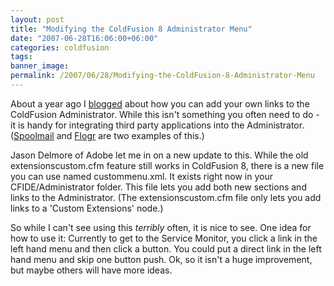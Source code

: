```yaml
---
layout: post
title: "Modifying the ColdFusion 8 Administrator Menu"
date: "2007-06-28T16:06:00+06:00"
categories: coldfusion 
tags: 
banner_image: 
permalink: /2007/06/28/Modifying-the-ColdFusion-8-Administrator-Menu
---
```


About a year ago I <a href="http://www.raymondcamden.com/index.cfm/2006/11/13/Adding-your-own-links-in-the-ColdFusion-Administrator">blogged</a> about how you can add your own links to the ColdFusion Administrator. While this isn't something you often need to do - it is handy for integrating third party applications into the Administrator. (<a href="http://spoolmail.riaforge.org">Spoolmail</a> and <a href="http://flogr.riaforge.org">Flogr</a> are two examples of this.)

Jason Delmore of Adobe let me in on a new update to this. While the old extensionscustom.cfm feature still works in ColdFusion 8, there is a new file you can use named custommenu.xml. It exists right now in your CFIDE/Administrator folder. This file lets you add both new sections and links to the Administrator. (The extensionscustom.cfm file only lets you add links to a 'Custom Extensions' node.) 

So while I can't see using this <i>terribly</i> often, it is nice to see. One idea for how to use it: Currently to get to the Service Monitor, you click a link in the left hand menu and then click a button. You could put a direct link in the left hand menu and skip one button push. Ok, so it isn't a huge improvement, but maybe others will have more ideas.